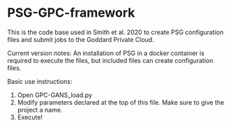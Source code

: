 # PSG-GPC-framework

This is the code base used in Smith et al. 2020 to create PSG configuration files and submit jobs to the Goddard Private Cloud.

Current version notes: An installation of PSG in a docker container is required to execute the files, but included files can create configuration files.

Basic use instructions:
1. Open GPC-GANS_load.py
2. Modify parameters declared at the top of this file. Make sure to give the project a name.
3. Execute!
